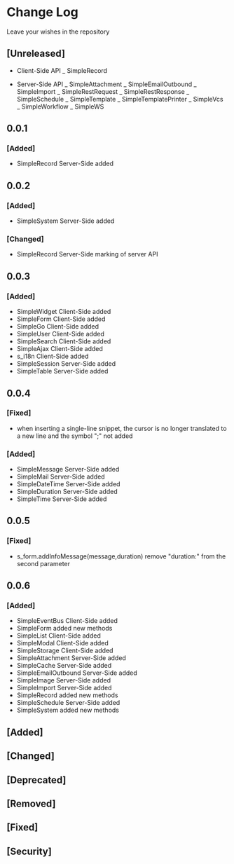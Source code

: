 # Change Log

Leave your wishes in the repository

## [Unreleased]

- Client-Side API
  _ SimpleRecord

- Server-Side API
  _ SimpleAttachment
  _ SimpleEmailOutbound
  _ SimpleImport
  _ SimpleRestRequest
  _ SimpleRestResponse
  _ SimpleSchedule
  _ SimpleTemplate
  _ SimpleTemplatePrinter
  _ SimpleVcs
  _ SimpleWorkflow
  _ SimpleWS



## 0.0.1
### [Added]
 - SimpleRecord Server-Side added

## 0.0.2
### [Added]
 - SimpleSystem Server-Side added

### [Changed]
 - SimpleRecord Server-Side marking of server API

## 0.0.3
### [Added]
 - SimpleWidget Client-Side added
 - SimpleForm Client-Side added
 - SimpleGo Client-Side added
 - SimpleUser Client-Side added
 - SimpleSearch Client-Side added
 - SimpleAjax Client-Side added
 - s_i18n Client-Side added
 - SimpleSession Server-Side added
 - SimpleTable Server-Side added

## 0.0.4
### [Fixed]
 - when inserting a single-line snippet, the cursor is no longer translated to a new line and the symbol ";" not added

### [Added]
 - SimpleMessage Server-Side added
 - SimpleMail Server-Side added
 - SimpleDateTime Server-Side added
 - SimpleDuration Server-Side added
 - SimpleTime Server-Side added

## 0.0.5
### [Fixed]
 - s_form.addInfoMessage(message,duration) remove "duration:" from the second parameter

 ## 0.0.6
 ### [Added]
 - SimpleEventBus Client-Side added
 - SimpleForm added new methods
 - SimpleList Client-Side added
 - SimpleModal Client-Side added
 - SimpleStorage Client-Side added
 - SimpleAttachment Server-Side added
 - SimpleCache Server-Side added
 - SimpleEmailOutbound Server-Side added
 - SimpleImage Server-Side added
 - SimpleImport Server-Side added
 - SimpleRecord added new methods
 - SimpleSchedule Server-Side added
 - SimpleSystem added new methods

## [Added]
## [Changed]
## [Deprecated]
## [Removed]
## [Fixed]
## [Security]

